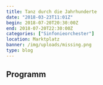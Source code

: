 ```yaml
---
title: Tanz durch die Jahrhunderte
date: "2018-03-23T11:01Z"
begin: 2018-07-20T20:30:00Z
end: 2018-07-20T22:30:00Z
categories: ["Sinfonieorchester"]
location: Marktplatz
banner: /img/uploads/missing.png
type: blog
---
```

## Programm

